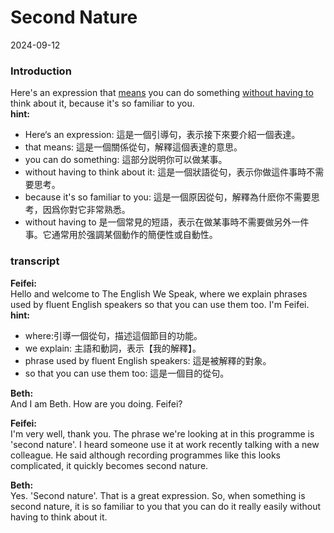 # Second Nature
2024-09-12 

### Introduction
Here's an expression that [means](./way_method_means.md) you can do something [without having to](./without_having_to_sentence.md) think about it, because it's so familiar to you.   
**hint:**
- Here‘s an expression: 這是一個引導句，表示接下來要介紹一個表達。
- that means: 這是一個關係從句，解釋這個表達的意思。
- you can do something: 這部分説明你可以做某事。
- without having to think about it: 這是一個狀語從句，表示你做這件事時不需要思考。
- because it's so familiar to you: 這是一個原因從句，解釋為什麽你不需要思考，因爲你對它非常熟悉。
- without having to 是一個常見的短語，表示在做某事時不需要做另外一件事。它通常用於强調某個動作的簡便性或自動性。

### transcript
**Feifei:**   
Hello and welcome to The English We Speak, where we explain phrases used by fluent English speakers so that you can use them too. I'm Feifei.    
**hint:** 
- where:引導一個從句，描述這個節目的功能。
- we explain: 主語和動詞，表示【我的解釋】。
- phrase used by fluent English speakers: 這是被解釋的對象。
- so that you can use them too: 這是一個目的從句。

**Beth:**    
And I am Beth. How are you doing. Feifei?      

**Feifei:**   
I'm very well, thank you. The phrase we're looking at in this programme is 'second nature'. I heard someone use it at work recently talking with a new colleague. He said although recording programmes like this looks complicated, it quickly becomes second nature.

**Beth:**    
Yes. 'Second nature'. That is a great expression. So, when something is second nature, it is so familiar to you that you can do it really easily without having to think about it.